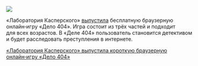 <!--2025-05-25 11:30:23-->
<div class="yb">
  <div class="rss habr"><img src="https://habrastorage.org/getpro/habr/upload_files/85d/ce0/15c/85dce015c717d898fa837c5c08e3218f.jpg" /><p>«Лаборатория Касперского» <a href="https://t.me/kasperskylab_ru/6214" rel="noopener noreferrer nofollow">выпустила</a> бесплатную браузерную онлайн‑игру «Дело 404». Игра состоит из&nbsp;трёх частей и подходит для&nbsp;всех возрастов. В «Деле 404» пользователь становится детективом и будет расследовать преступления в&nbsp;интернете. </p> <a... <p class="titl"><a href="https://habr.com/ru/news/912618/?utm_source=habrahabr&utm_medium=rss&utm_campaign=912618">«Лаборатория Касперского» выпустила короткую браузерную онлайн‑игру «Дело 404»</a></p></div>
</div>
